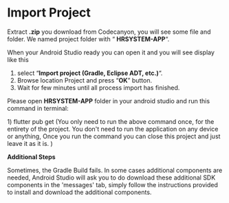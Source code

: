 # Import Project



Extract **.zip** you download from Codecanyon, you will see some file and folder. We named project folder with “ **HRSYSTEM-APP**“.

When your Android Studio ready you can open it and you will see display like this

1. select “**Import project (Gradle, Eclipse ADT, etc.)**“.
2. Browse location Project and press “**OK**” button.
3. Wait for few minutes until all process import has finished.

Please open **HRSYSTEM-APP** folder in your android studio and run this command in terminal:

1\) flutter pub get (You only need to run the above command once, for the entirety of the project. You don't need to run the application on any device or anything, Once you run the command you can close this project and just leave it as it is. )

**Additional Steps**

Sometimes, the Gradle Build fails. In some cases additional components are needed, Android Studio will ask you to do download these additional SDK components in the 'messages' tab, simply follow the instructions provided to install and download the additional components.
